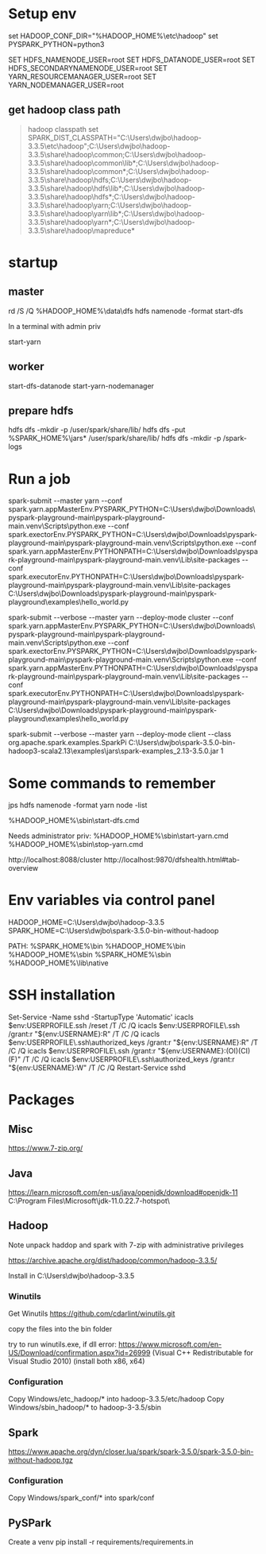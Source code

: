 # Setup env
set HADOOP_CONF_DIR="%HADOOP_HOME%\etc\hadoop"
set PYSPARK_PYTHON=python3  

SET HDFS_NAMENODE_USER=root
SET HDFS_DATANODE_USER=root
SET HDFS_SECONDARYNAMENODE_USER=root
SET YARN_RESOURCEMANAGER_USER=root
SET YARN_NODEMANAGER_USER=root

## get hadoop class path
>hadoop classpath
>set SPARK_DIST_CLASSPATH="C:\Users\dwjbo\hadoop-3.3.5\etc\hadoop";C:\Users\dwjbo\hadoop-3.3.5\share\hadoop\common;C:\Users\dwjbo\hadoop-3.3.5\share\hadoop\common\lib\*;C:\Users\dwjbo\hadoop-3.3.5\share\hadoop\common\*;C:\Users\dwjbo\hadoop-3.3.5\share\hadoop\hdfs;C:\Users\dwjbo\hadoop-3.3.5\share\hadoop\hdfs\lib\*;C:\Users\dwjbo\hadoop-3.3.5\share\hadoop\hdfs\*;C:\Users\dwjbo\hadoop-3.3.5\share\hadoop\yarn;C:\Users\dwjbo\hadoop-3.3.5\share\hadoop\yarn\lib\*;C:\Users\dwjbo\hadoop-3.3.5\share\hadoop\yarn\*;C:\Users\dwjbo\hadoop-3.3.5\share\hadoop\mapreduce\*

# startup

## master

rd /S /Q %HADOOP_HOME%\data\dfs
hdfs namenode -format
start-dfs

In a terminal with admin priv

start-yarn

## worker

start-dfs-datanode
start-yarn-nodemanager

## prepare hdfs

hdfs dfs -mkdir -p /user/spark/share/lib/ 
hdfs dfs -put %SPARK_HOME%\jars\* /user/spark/share/lib/ 
hdfs dfs -mkdir -p /spark-logs    

# Run a job

spark-submit --master yarn --conf spark.yarn.appMasterEnv.PYSPARK_PYTHON=C:\Users\dwjbo\Downloads\pyspark-playground-main\pyspark-playground-main\.venv\Scripts\python.exe --conf spark.exectorEnv.PYSPARK_PYTHON=C:\Users\dwjbo\Downloads\pyspark-playground-main\pyspark-playground-main\.venv\Scripts\python.exe --conf spark.yarn.appMasterEnv.PYTHONPATH=C:\Users\dwjbo\Downloads\pyspark-playground-main\pyspark-playground-main\.venv\Lib\site-packages --conf spark.executorEnv.PYTHONPATH=C:\Users\dwjbo\Downloads\pyspark-playground-main\pyspark-playground-main\.venv\Lib\site-packages C:\Users\dwjbo\Downloads\pyspark-playground-main\pyspark-playground\examples\hello_world.py


spark-submit --verbose --master yarn --deploy-mode cluster --conf spark.yarn.appMasterEnv.PYSPARK_PYTHON=C:\Users\dwjbo\Downloads\pyspark-playground-main\pyspark-playground-main\.venv\Scripts\python.exe --conf spark.exectorEnv.PYSPARK_PYTHON=C:\Users\dwjbo\Downloads\pyspark-playground-main\pyspark-playground-main\.venv\Scripts\python.exe --conf spark.yarn.appMasterEnv.PYTHONPATH=C:\Users\dwjbo\Downloads\pyspark-playground-main\pyspark-playground-main\.venv\Lib\site-packages --conf spark.executorEnv.PYTHONPATH=C:\Users\dwjbo\Downloads\pyspark-playground-main\pyspark-playground-main\.venv\Lib\site-packages C:\Users\dwjbo\Downloads\pyspark-playground-main\pyspark-playground\examples\hello_world.py 

spark-submit --verbose --master yarn --deploy-mode client --class org.apache.spark.examples.SparkPi C:\Users\dwjbo\spark-3.5.0-bin-hadoop3-scala2.13\examples\jars\spark-examples_2.13-3.5.0.jar 1

# Some commands to remember
jps
hdfs namenode -format
yarn node -list

%HADOOP_HOME%\sbin\start-dfs.cmd

Needs administrator priv:
%HADOOP_HOME%\sbin\start-yarn.cmd
%HADOOP_HOME%\sbin\stop-yarn.cmd

http://localhost:8088/cluster
http://localhost:9870/dfshealth.html#tab-overview

# Env variables via control panel

HADOOP_HOME=C:\Users\dwjbo\hadoop-3.3.5
SPARK_HOME=C:\Users\dwjbo\spark-3.5.0-bin-without-hadoop

PATH:
%SPARK_HOME%\bin
%HADOOP_HOME%\bin
%HADOOP_HOME%\sbin
%SPARK_HOME%\sbin
%HADOOP_HOME%\lib\native

# SSH installation

Set-Service -Name sshd -StartupType 'Automatic'
icacls $env:USERPROFILE\.ssh /reset /T /C /Q
icacls $env:USERPROFILE\.ssh /grant:r "${env:USERNAME}:R" /T /C /Q
icacls $env:USERPROFILE\.ssh\authorized_keys /grant:r "${env:USERNAME}:R" /T /C /Q
icacls $env:USERPROFILE\.ssh /grant:r "${env:USERNAME}:(OI)(CI)(F)" /T /C /Q
icacls $env:USERPROFILE\.ssh\authorized_keys /grant:r "${env:USERNAME}:W" /T /C /Q
Restart-Service sshd

# Packages

## Misc

https://www.7-zip.org/

## Java

https://learn.microsoft.com/en-us/java/openjdk/download#openjdk-11
C:\Program Files\Microsoft\jdk-11.0.22.7-hotspot\



## Hadoop
Note unpack haddop and spark with 7-zip with administrative privileges

https://archive.apache.org/dist/hadoop/common/hadoop-3.3.5/

Install in C:\Users\dwjbo\hadoop-3.3.5

### Winutils
Get Winutils
https://github.com/cdarlint/winutils.git

copy the files into the bin folder

try to run winutils.exe, if dll error: 
https://www.microsoft.com/en-US/Download/confirmation.aspx?id=26999 (Visual C++ Redistributable for Visual Studio 2010) (install both x86, x64)

### Configuration

Copy Windows/etc_hadoop/* into hadoop-3.3.5/etc/hadoop
Copy Windows/sbin_hadoop/* to hadoop-3-3.5/sbin

## Spark

https://www.apache.org/dyn/closer.lua/spark/spark-3.5.0/spark-3.5.0-bin-without-hadoop.tgz

### Configuration

Copy Windows/spark_conf/* into spark<XYZ>/conf

## PySPark

Create a venv
pip install -r requirements/requirements.in